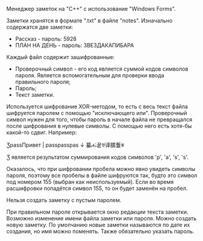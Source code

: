 Менеджер заметок на "C++" с использование "Windows Forms".

Заметки хранятся в формате ".txt" в файле "notes".
Изначально содержатся две заметки:
* Рассказ - пароль: 5928
* ПЛАН НА ДЕНЬ - пароль: ЗВЕЗДАКАПИБАРА
  
Каждый файл содержит зашифрованные:
* Проверочный символ - его код является суммой кодов символов пароля. Является вспомогательным для проверки ввода правильного пароля;
* Пароль;
* Текст заметки.

Используется шифрование XOR-методом, то есть с весь текст файла шифруется паролем с помощью "исключающего или". Проверочный символ нужен для того, чтобы пароль в начале файла не превращался после шифрования в нулевые символы. С помощью него есть хотя-бы какой-то сдвиг.
Например:

ƷpassПривет
     |
passpasspas
     ↓
蟇ሑ̀꿑ꇐ译臑藑ꏐ

Ʒ является результатом суммирования кодов символов 'p', 'a', 's', 's'.

Оказалось, что при шифровании пробела можно явно увидеть символы пароля, поэтому все пробелы в файле шифруются так, будто это символ под номером 155 (выбран как неиспользуемый).
Если во время расшифровки попадётся символ 155, то он будет заменён на пробел.

Нельзя создать заметку с пустым паролем.

При правильном пароле открывается окно редакции текста заметки. Возможно изменение имени файла заметки или пароля.
Можно создать новую заметку. По умолчанию новые заметки называются по дате их создания, но имя можно поменять. Также обязательно указать пароль.
